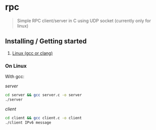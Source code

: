 # rpc
> Simple RPC client/server in C using UDP socket (currently only for linux)

## Installing / Getting started

1. [Linux (gcc or clang)](#On_Linux)

### On Linux
With gcc:

*server*
```bash
cd server && gcc server.c -o server
./server
```

*client*
```bash
cd client && gcc client.c -o client
./client IPv6 message
```
